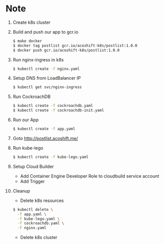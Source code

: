 # Note

1. Create k8s cluster

1. Build and push our app to gcr.io

    ```bash
    $ make docker
    $ docker tag postlist gcr.io/acoshift-k8s/postlist:1.0.0
    $ docker push gcr.io/acoshift-k8s/postlist:1.0.0
    ```

1. Run nginx-ingress in k8s

    ```bash
    $ kubectl create -f nginx.yaml
    ```

1. Setup DNS from LoadBalancer IP

    ```bash
    $ kubectl get svc/nginx-ingress
    ```

1. Run CockroachDB

    ```bash
    $ kubectl create -f cockroachdb.yaml
    $ kubectl create -f cockroachdb-init.yaml
    ```

1. Run our App

    ```bash
    $ kubectl create -f app.yaml
    ```

1. Goto http://postlist.acoshift.me/

1. Run kube-lego

    ```bash
    $ kubectl create -f kube-lego.yaml
    ```

1. Setup Cloud Builder

    - Add Container Engine Developer Role to cloudbuild service account
    - Add Trigger

1. Cleanup

    - Delete k8s resources
    ```bash
    $ kubectl delete \
      -f app.yaml \
      -f kube-lego.yaml \
      -f cockroachdb.yaml \
      -f nginx.yaml
    ```

    - Delete k8s cluster
